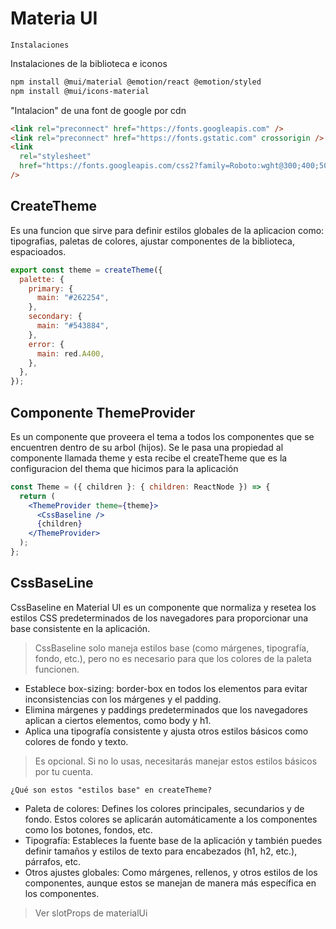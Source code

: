 # Materia UI

`Instalaciones`

Instalaciones de la biblioteca e iconos

```bash
npm install @mui/material @emotion/react @emotion/styled
npm install @mui/icons-material
```

"Intalacion" de una font de google por cdn

```html
<link rel="preconnect" href="https://fonts.googleapis.com" />
<link rel="preconnect" href="https://fonts.gstatic.com" crossorigin />
<link
  rel="stylesheet"
  href="https://fonts.googleapis.com/css2?family=Roboto:wght@300;400;500;700&display=swap"
/>
```

## CreateTheme

Es una funcion que sirve para definir estilos globales de la aplicacion como: tipografias, paletas de colores, ajustar componentes de la biblioteca, espacioados.

```jsx
export const theme = createTheme({
  palette: {
    primary: {
      main: "#262254",
    },
    secondary: {
      main: "#543884",
    },
    error: {
      main: red.A400,
    },
  },
});
```

## Componente ThemeProvider

Es un componente que proveera el tema a todos los componentes que se encuentren dentro de su arbol (hijos). Se le pasa una propiedad al componente llamada theme y esta recibe el createTheme que es la configuracion del thema que hicimos para la aplicación

```jsx
const Theme = ({ children }: { children: ReactNode }) => {
  return (
    <ThemeProvider theme={theme}>
      <CssBaseline />
      {children}
    </ThemeProvider>
  );
};
```

## CssBaseLine

CssBaseline en Material UI es un componente que normaliza y resetea los estilos CSS predeterminados de los navegadores para proporcionar una base consistente en la aplicación.

> CssBaseline solo maneja estilos base (como márgenes, tipografía, fondo, etc.), pero no es necesario para que los colores de la paleta funcionen.

- Establece box-sizing: border-box en todos los elementos para evitar inconsistencias con los márgenes y el padding.
- Elimina márgenes y paddings predeterminados que los navegadores aplican a ciertos elementos, como body y h1.
- Aplica una tipografía consistente y ajusta otros estilos básicos como colores de fondo y texto.

> Es opcional. Si no lo usas, necesitarás manejar estos estilos básicos por tu cuenta.

`¿Qué son estos "estilos base" en createTheme?`

- Paleta de colores: Defines los colores principales, secundarios y de fondo. Estos colores se aplicarán automáticamente a los componentes como los botones, fondos, etc.
- Tipografía: Estableces la fuente base de la aplicación y también puedes definir tamaños y estilos de texto para encabezados (h1, h2, etc.), párrafos, etc.
- Otros ajustes globales: Como márgenes, rellenos, y otros estilos de los componentes, aunque estos se manejan de manera más específica en los componentes.

> Ver slotProps de materialUi
